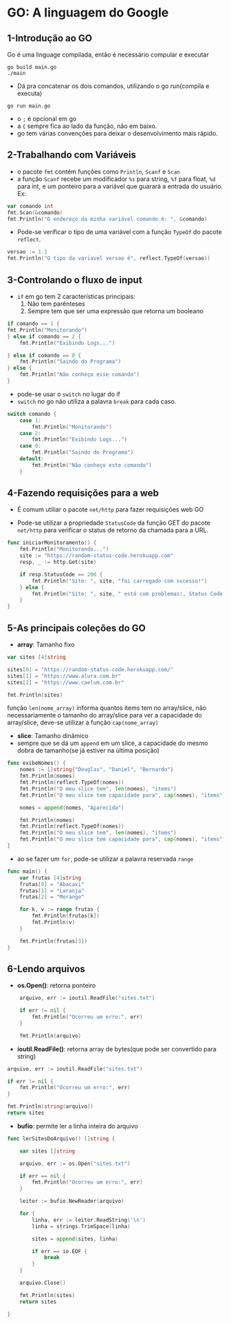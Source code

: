 # GO: A linguagem do Google

## 1-Introdução ao GO
Go é uma linguage compilada, então é necessário compular e executar

```
go build main.go
./main
```

- Dá pra concatenar os dois comandos, utilizando o go run(compila e executa)

```
go run main.go
```

- o `;` é opcional em go
- a `{` sempre fica ao lado da função, não em baixo.
- go tem várias convenções para deixar o desenvolvimento mais rápido.

## 2-Trabalhando com Variáveis

- o pacote `fmt` contém funções como `Println`, `Scanf` e `Scan`
- a função `Scanf` recebe um modificador `%s` para string, `%f` para float, `%d` para int, e um ponteiro para a variável que guarará a entrada do usuário. Ex:

```go
var comando int
fmt.Scan(&comando)
fmt.Println("O endereço da minha variável comando é: ", &comando)
```

- Pode-se verificar o tipo de uma variável com a função `TypeOf` do pacote `reflect`.

```go
versao := 1.1
fmt.Println("O tipo da variavel versao é", reflect.TypeOf(versao))
```

## 3-Controlando o fluxo de input

- `if` em go tem 2 características principais:
    1. Não tem parênteses
    2. Sempre tem que ser uma expressão que retorna um booleano
    
```go
if comando == 1 {
fmt.Println("Monitorando")
} else if comando == 2 {
    fmt.Println("Exibindo Logs...")

} else if comando == 0 {
    fmt.Println("Saindo do Programa")
} else {
    fmt.Println("Não conheço esse comando")
}
```

- pode-se usar o `switch` no lugar do if
- `switch` no go não utiliza a palavra `break` para cada caso.

```go
switch comando {
	case 1:
		fmt.Println("Monitorando")
	case 2:
		fmt.Println("Exibindo Logs...")
	case 0:
		fmt.Println("Saindo do Programa")
	default:
		fmt.Println("Não conheço este comando")
	}
```

## 4-Fazendo requisições para a web

- É comum utiliar o pacote `net/http` para fazer requisições web GO

- Pode-se utilizar a propriedade `StatusCode` da função GET do pacote `net/http` para verificar o status de retorno da chamada para a URL.

```go
func iniciarMonitoramento() {
	fmt.Println("Monitorando...")
	site := "https://random-status-code.herokuapp.com"
	resp, _ := http.Get(site)

	if resp.StatusCode == 200 {
		fmt.Println("Site: ", site, "foi carregado com sucesso!")
	} else {
		fmt.Println("Site: ", site, " está com problemas!, Status Code: ", resp.StatusCode)
	}
}
```


## 5-As principais coleções do GO

- **array**: Tamanho fixo

```go
var sites [4]string

sites[0] = "https://random-status-code.herokuapp.com/"
sites[1] = "https://www.alura.com.br"
sites[2] = "https://www.caelum.com.br"

fmt.Println(sites)
```

função `len(nome_array)` informa quantos items tem no array/slice, não necessariamente o tamanho do array/slice
para ver a capacidade do array/slice, deve-se utilizar a função `cap(nome_array)`

- **slice**: Tamanho dinâmico
- sempre que se dá um `append` em um slice, a capacidade do mesmo dobra de tamanho(se já estiver na última posição)

```go
func exibeNomes() {
	nomes := []string{"Douglas", "Daniel", "Bernardo"}
	fmt.Println(nomes)
	fmt.Println(reflect.TypeOf(nomes))
	fmt.Println("O meu slice tem", len(nomes), "items")
	fmt.Println("O meu slice tem capacidade para", cap(nomes), "ïtems")

	nomes = append(nomes, "Aparecida")

	fmt.Println(nomes)
	fmt.Println(reflect.TypeOf(nomes))
	fmt.Println("O meu slice tem", len(nomes), "items")
	fmt.Println("O meu slice tem capacidade para", cap(nomes), "items")
}
```

- ao se fazer um `for`, pode-se utilizar a palavra reservada `range`

```go
func main() {
	var frutas [4]string
	frutas[0] = "Abacaxi"
	frutas[1] = "Laranja"
	frutas[2] = "Morango"

	for k, v := range frutas {
		fmt.Println(frutas[k])
		fmt.Println(v)
	}

	fmt.Println(frutas[3])
}
```

## 6-Lendo arquivos

- **os.Open()**: retorna ponteiro

```go
	arquivo, err := ioutil.ReadFile("sites.txt")

	if err != nil {
		fmt.Println("Ocorreu um erro:", err)
	}

	fmt.Println(arquivo)
```

- **ioutil.ReadFile()**: retorna array de bytes(que pode ser convertido para string)

```go
arquivo, err := ioutil.ReadFile("sites.txt")

if err != nil {
	fmt.Println("Ocorreu um erro:", err)
}

fmt.Println(string(arquivo))
return sites
```

- **bufio**: permite ler a linha inteira do arquivo

```go
func lerSitesDoArquivo() []string {

	var sites []string

	arquivo, err := os.Open("sites.txt")

	if err == nil {
		fmt.Println("Ocorreu um erro:", err)
	}

	leitor := bufio.NewReader(arquivo)

	for {
		linha, err := leitor.ReadString('\n')
		linha = strings.TrimSpace(linha)

		sites = append(sites, linha)

		if err == io.EOF {
			break
		}
	}

	arquivo.Close()

	fmt.Println(sites)
	return sites

}
```







